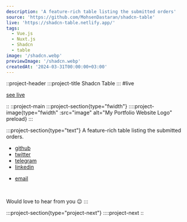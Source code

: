 ```yaml
---
description: 'A feature-rich table listing the submitted orders'
source: 'https://github.com/MohsenDastaran/shadcn-table'
live: 'https://shadcn-table.netlify.app/'
tags:
  - Vue.js
  - Nuxt.js
  - Shadcn
  - table
image: '/shadcn.webp'
previewImage: '/shadcn.webp'
createdAt: '2024-03-31T00:00:00+03:00'
---
```


::project-header
:::project-title
Shadcn Table
:::
#live

[see live](https://shadcn-table.netlify.app/)

::
::project-main
:::project-section{type="fwidth"}
::::project-image{type="fwidth" :src="image" alt="My Portfolio Website Logo" preload}
:::

:::project-section{type="text"}
A feature-rich table listing the submitted orders.

- [github](https://github.com/MohsenDastaran/shadcn-table)
- [twitter](https://x.com/Mohsen_Dastaran)
- [telegram](https://t.me/MohsenDastaran)
- [linkedin](https://www.linkedin.com/in/MohsenDastaran)
<!-- - [blog](https://blog.MohsenDastaran.xyz) -->
- [email](mailto:mohsen.dastaran@gmail.com)

<br />

Would love to hear from you :wink:
:::

:::project-section{type="project-next"}
::::project-next
::

